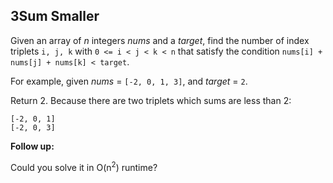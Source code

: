 ## 3Sum Smaller

Given an array of *n* integers *nums* and a *target*, find the number of index triplets `i, j, k` with `0 <= i < j < k < n` that satisfy the condition `nums[i] + nums[j] + nums[k] < target`.

For example, given *nums* = `[-2, 0, 1, 3]`, and *target* = `2`.

Return 2. Because there are two triplets which sums are less than 2:

```
[-2, 0, 1]
[-2, 0, 3]
```

**Follow up:**

Could you solve it in O(n<sup>2</sup>) runtime?